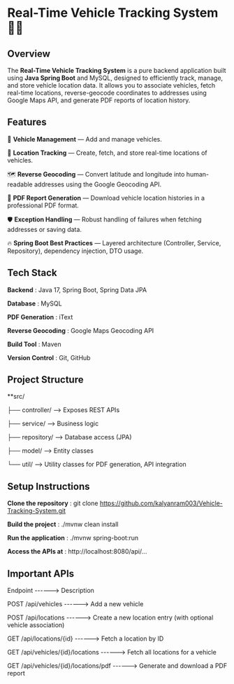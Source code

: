 # Real-Time Vehicle Tracking System 🚗📍  

## Overview  
The **Real-Time Vehicle Tracking System** is a pure backend application built using **Java Spring Boot** and MySQL, designed to efficiently track, manage, and store vehicle location data. It allows you to associate vehicles, fetch real-time locations, reverse-geocode coordinates to addresses using Google Maps API, and generate PDF reports of location history. 

## Features  
🚗 **Vehicle Management** — Add and manage vehicles.

📍 **Location Tracking** — Create, fetch, and store real-time locations of vehicles.

🗺️ **Reverse Geocoding** — Convert latitude and longitude into human-readable addresses using the Google Geocoding API.

📄 **PDF Report Generation** — Download vehicle location histories in a professional PDF format.

🛡️ **Exception Handling** — Robust handling of failures when fetching addresses or saving data.

🔥 **Spring Boot Best Practices** — Layered architecture (Controller, Service, Repository), dependency injection, DTO usage.

## Tech Stack  
**Backend**              : Java 17, Spring Boot, Spring Data JPA

**Database**             : MySQL

**PDF Generation**       : iText

**Reverse Geocoding**    : Google Maps Geocoding API

**Build Tool**           : Maven

**Version Control**      : Git, GitHub


## Project Structure

**src/
 
 ├── controller/    --> Exposes REST APIs
 
 ├── service/       --> Business logic
 
 ├── repository/    --> Database access (JPA)
 
 ├── model/         --> Entity classes
 
 └── util/          --> Utility classes for PDF generation, API integration


 ## Setup Instructions

 **Clone the repository**  :  git clone https://github.com/kalyanram003/Vehicle-Tracking-System.git

**Build the project**      :  ./mvnw clean install

**Run the application**    :  ./mvnw spring-boot:run

**Access the APIs at**     :  http://localhost:8080/api/...


## Important APIs

Endpoint                             ------>   Description

POST /api/vehicles                   ------>   Add a new vehicle

POST /api/locations                  ------>   Create a new location entry (with optional vehicle association)

GET /api/locations/{id}              ------>   Fetch a location by ID

GET /api/vehicles/{id}/locations     ------>   Fetch all locations for a vehicle

GET /api/vehicles/{id}/locations/pdf ------>   Generate and download a PDF report
